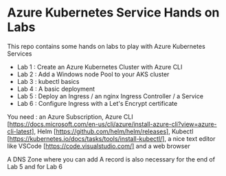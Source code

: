 # Azure Kubernetes Service Hands on Labs

This repo contains some hands on labs to play with Azure Kubernetes Services 

- Lab 1 : Create an Azure Kubernetes Cluster with Azure CLI
- Lab 2 : Add a Windows node Pool to your AKS cluster
- Lab 3 : kubectl basics
- Lab 4 : A basic deployment 
- Lab 5 : Deploy an Ingress / an nginx Ingress Controller / a Service
- Lab 6 : Configure Ingress with a Let's Encrypt certificate

You need : an Azure Subscription, Azure CLI [https://docs.microsoft.com/en-us/cli/azure/install-azure-cli?view=azure-cli-latest], Helm [https://github.com/helm/helm/releases], Kubectl [https://kubernetes.io/docs/tasks/tools/install-kubectl/], a nice text editor like VSCode [https://code.visualstudio.com/] and a web browser

A DNS Zone where you can add A record is also necessary for the end of Lab 5 and for Lab 6
